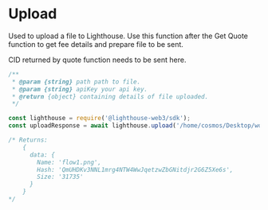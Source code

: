 # Upload

Used to upload a file to Lighthouse. Use this function after the Get Quote function to get fee details and prepare file to be sent.

CID returned by quote function needs to be sent here.

```javascript
/**
 * @param {string} path path to file.
 * @param {string} apiKey your api key.
 * @return {object} containing details of file uploaded.
 */

const lighthouse = require('@lighthouse-web3/sdk');
const uploadResponse = await lighthouse.upload('/home/cosmos/Desktop/wow.jpg', apiKey); // path, apiKey

/* Returns:
    {
      data: {
        Name: 'flow1.png',
        Hash: 'QmUHDKv3NNL1mrg4NTW4WwJqetzwZbGNitdjr2G6Z5Xe6s',
        Size: '31735'
      }
    }
*/
```
